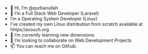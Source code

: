 - 👋 Hi, I’m @qurbanullah
- 👀 I’m a Full Stack Web Developer (Laravel)
- I’m a Operating System Developer (Linux)
- I've created my own Linux distribution from scratch available at hhtps//avouch.org
- 🌱 I’m currently learning new dimensions.
- 💞️ I’m looking to collaborate on Web Development Projects
- 📫 You can reach me on Github.

<!---
qurbanullah/qurbanullah is a ✨ special ✨ repository because its `README.md` (this file) appears on your GitHub profile.
You can click the Preview link to take a look at your changes.
--->
